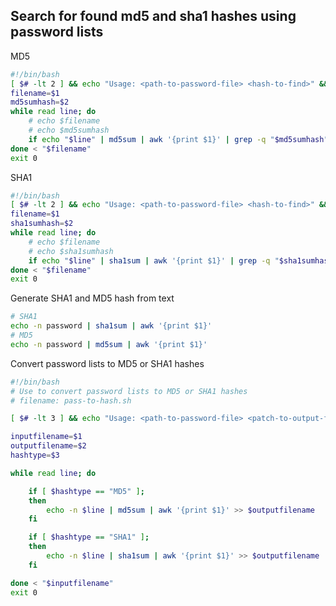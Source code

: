 Search for found md5 and sha1 hashes using password lists
---------------------------------------------------------
MD5
```bash
#!/bin/bash
[ $# -lt 2 ] && echo "Usage: <path-to-password-file> <hash-to-find>" && exit 1
filename=$1
md5sumhash=$2
while read line; do
	# echo $filename
	# echo $md5sumhash
	if echo "$line" | md5sum | awk '{print $1}' | grep -q "$md5sumhash"; then echo "Hash:" "$md5sumhash" "Password:" "$line" ; fi
done < "$filename"
exit 0
```
SHA1
```bash
#!/bin/bash
[ $# -lt 2 ] && echo "Usage: <path-to-password-file> <hash-to-find>" && exit 1
filename=$1
sha1sumhash=$2
while read line; do
	# echo $filename
	# echo $sha1sumhash
	if echo "$line" | sha1sum | awk '{print $1}' | grep -q "$sha1sumhash"; then echo "Hash:" "$sha1sumhash" "Password:" "$line"; fi
done < "$filename"
exit 0
```
Generate SHA1 and MD5 hash from text

```bash
# SHA1
echo -n password | sha1sum | awk '{print $1}'
# MD5
echo -n password | md5sum | awk '{print $1}'
```
Convert password lists to MD5 or SHA1 hashes

```bash
#!/bin/bash
# Use to convert password lists to MD5 or SHA1 hashes
# filename: pass-to-hash.sh

[ $# -lt 3 ] && echo "Usage: <path-to-password-file> <patch-to-output-file> <hash-type MD5|SHA1" && exit 1

inputfilename=$1
outputfilename=$2
hashtype=$3

while read line; do

	if [ $hashtype == "MD5" ];
	then 
		echo -n $line | md5sum | awk '{print $1}' >> $outputfilename
	fi

	if [ $hashtype == "SHA1" ];
	then 
		echo -n $line | sha1sum | awk '{print $1}' >> $outputfilename
	fi

done < "$inputfilename"
exit 0
```


